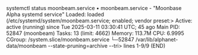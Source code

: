 <div id="termynal" data-termynal>
    <span data-ty="input"><span class="file-path"></span> systemctl status moonbeam.service</span>
    <span data-ty>• moonbeam.service - "Moonbase Alpha systemd service"</span>
    <span data-ty>   Loaded: loaded (/etc/systemd/system/moonbeam.service; enabled; vendor preset:></span>
    <span data-ty>   Active: active (running) since Tue 2025-03-11 03:30:41 UTC; 45 ago</span>
    <span data-ty>   Main PID: 52847 (moonbeam)</span>
    <span data-ty>   Tasks: 13 (limit: 4662)</span>
    <span data-ty>   Memory: 113.7M</span>
    <span data-ty>   CPU: 6.9995</span>
    <span data-ty>   CGroup: /system.slice/moonbeam.service</span>
    <span data-ty>       └─52847 /var/lib/alphanet-data/moonbeam --state-pruning=archive --tri></span>
    <span data-ty>lines 1-9/9 (END)</span>
</div>
